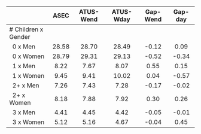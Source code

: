 
|                      |         ASEC |    ATUS-Wend |    ATUS-Wday |     Gap-Wend |      Gap-day |
| -------------------- | :----------: | :----------: | :----------: | :----------: | :----------: |
| # Children x Gender  |              |              |              |              |              |
| &nbsp;&nbsp;0 x Men  |        28.58 |        28.70 |        28.49 |        -0.12 |         0.09 |
| &nbsp;&nbsp;0 x Women |        28.79 |        29.31 |        29.13 |        -0.52 |        -0.34 |
| &nbsp;&nbsp;1 x Men  |         8.22 |         7.67 |         8.07 |         0.55 |         0.15 |
| &nbsp;&nbsp;1 x Women |         9.45 |         9.41 |        10.02 |         0.04 |        -0.57 |
| &nbsp;&nbsp;2+ x Men |         7.26 |         7.43 |         7.28 |        -0.17 |        -0.02 |
| &nbsp;&nbsp;2+ x Women |         8.18 |         7.88 |         7.92 |         0.30 |         0.26 |
| &nbsp;&nbsp;3 x Men  |         4.41 |         4.45 |         4.42 |        -0.05 |        -0.01 |
| &nbsp;&nbsp;3 x Women |         5.12 |         5.16 |         4.67 |        -0.04 |         0.45 |

